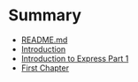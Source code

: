 # Summary

* [README.md](README.md)
* [Introduction](introduction.md)
* [Introduction to Express Part 1](introduction-to-express-part-1.md)
* [First Chapter](chapter1.md)

